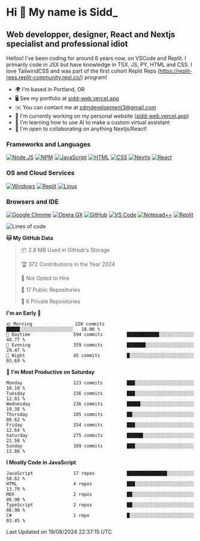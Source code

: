 Hi 👋 My name is Sidd\_
=======================

Web developper, designer, React and Nextjs specialist and professional idiot
----------------------------------------------------------------------------


Helloo! I've been coding for around 6 years now, on VSCode and Replit. I primarily code in JSX but have knowledge in TSX, JS, PY, HTML and CSS. I love TailwindCSS and was part of the first cohort Replit Reps (https://replit-reps.replit-community.repl.co/) program!

*   🌍  I'm based in Portland, OR
*   🖥️  See my portfolio at [sidd-web.vercel.app](https://sidd-web.vercel.app)
*   ✉️  You can contact me at [sdmdevelopment3@gmail.com](mailto:sdmdevelopment3@gmail.com)
*   🚀  I'm currently working on my personal website ([sidd-web.vercel.app](https://sidd-web.vercel.app))
*   🧠  I'm learning how to use AI to make a custom virtual assistant
*   🤝  I'm open to collaborating on anything Nextjs/React!

### Frameworks and Languages
[![Node.JS](https://img.shields.io/badge/Node.js-339933?style=for-the-badge&logo=nodedotjs&logoColor=white)](https://nodejs.org)
[![NPM](https://img.shields.io/badge/npm-CB3837?style=for-the-badge&logo=npm&logoColor=white)](https://npmjs.org)
[![JavaScript](https://img.shields.io/badge/JavaScript-F7DF1E?style=for-the-badge&logo=javascript&logoColor=white)](https://javascript.com)
[![HTML](https://img.shields.io/badge/HTML-E34F26?style=for-the-badge&logo=html5&logoColor=white)](https://html.spec.whatwg.org/multipage/)
[![CSS](https://img.shields.io/badge/CSS-1572B6?style=for-the-badge&logo=css3&logoColor=white)](https://w3.org/Style/CSS)
[![Nextjs](https://img.shields.io/badge/Next.js%20-%23000000.svg?&style=for-the-badge&logo=Next.js&logoColor=white)](https://nextjs.com)
[![React](https://img.shields.io/badge/React%20-%2361DAFB.svg?&style=for-the-badge&logo=React&logoColor=white)](https://react.com)

### OS and Cloud Services
[![Windows](https://img.shields.io/badge/Windows-0078D6?style=for-the-badge&logo=windows&logoColor=white)](https://microsoft.com/windows)
[![Replit](https://img.shields.io/badge/replit-667881?style=for-the-badge&logo=replit&logoColor=white)](https://replit.com)
[![Linux](https://img.shields.io/badge/Linux-0078D6?style=for-the-badge&logo=linux&logoColor=white)](https://microsoft.com/windows)

### Browsers and IDE
[![Google Chrome](https://img.shields.io/badge/Chrome%20-%23FF1B2D.svg?&style=for-the-badge&logo=GoogleChrome&logoColor=white)](https://chrome.google.com/)
[![Opera GX](https://img.shields.io/badge/Opera%20-%23FF1B2D.svg?&style=for-the-badge&logo=Opera&logoColor=white)](https://opera.com/)
[![GitHub](https://img.shields.io/badge/Github-100000?style=for-the-badge&logo=github&logoColor=white)](https://github.com)
[![VS Code](https://img.shields.io/badge/Visual_Studio_Code-0078D4?style=for-the-badge&logo=visual%20studio%20code&logoColor=white)](https://code.visualstudio.com)
[![Notepad++](https://img.shields.io/badge/Notepad++-90E59A.svg?style=for-the-badge&logo=notepad%2B%2B&logoColor=black)](https://notepad-plus-plus.org)
[![Replit](https://img.shields.io/badge/replit-667881?style=for-the-badge&logo=replit&logoColor=white)](https://replit.com)

<!--START_SECTION:waka-->
![Lines of code](https://img.shields.io/badge/From%20Hello%20World%20I%27ve%20Written-1.5%20million%20lines%20of%20code-blue)

**🐱 My GitHub Data** 

> 📦 2.8 MB Used in GitHub's Storage 
 > 
> 🏆 372 Contributions in the Year 2024
 > 
> 🚫 Not Opted to Hire
 > 
> 📜 17 Public Repositories 
 > 
> 🔑 6 Private Repositories 
 > 
**I'm an Early 🐤** 

```text
🌞 Morning                220 commits         █████░░░░░░░░░░░░░░░░░░░░   18.06 % 
🌆 Daytime                594 commits         ████████████░░░░░░░░░░░░░   48.77 % 
🌃 Evening                359 commits         ███████░░░░░░░░░░░░░░░░░░   29.47 % 
🌙 Night                  45 commits          █░░░░░░░░░░░░░░░░░░░░░░░░   03.69 % 
```
📅 **I'm Most Productive on Saturday** 

```text
Monday                   123 commits         ███░░░░░░░░░░░░░░░░░░░░░░   10.10 % 
Tuesday                  156 commits         ███░░░░░░░░░░░░░░░░░░░░░░   12.81 % 
Wednesday                236 commits         █████░░░░░░░░░░░░░░░░░░░░   19.38 % 
Thursday                 105 commits         ██░░░░░░░░░░░░░░░░░░░░░░░   08.62 % 
Friday                   154 commits         ███░░░░░░░░░░░░░░░░░░░░░░   12.64 % 
Saturday                 275 commits         ██████░░░░░░░░░░░░░░░░░░░   22.58 % 
Sunday                   169 commits         ███░░░░░░░░░░░░░░░░░░░░░░   13.88 % 
```


**I Mostly Code in JavaScript** 

```text
JavaScript               17 repos            ███████████████░░░░░░░░░░   58.62 % 
HTML                     4 repos             ███░░░░░░░░░░░░░░░░░░░░░░   13.79 % 
MDX                      2 repos             ██░░░░░░░░░░░░░░░░░░░░░░░   06.90 % 
TypeScript               2 repos             ██░░░░░░░░░░░░░░░░░░░░░░░   06.90 % 
C#                       1 repo              █░░░░░░░░░░░░░░░░░░░░░░░░   03.45 % 
```




 Last Updated on 19/08/2024 22:37:15 UTC
<!--END_SECTION:waka-->
